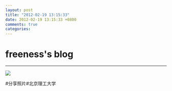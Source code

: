 ```yaml
---
layout: post
title: "2012-02-19 13:15:33"
date: 2012-02-19 13:15:33 +0800
comments: true
categories: 
---
```


# freeness's blog

----------

![](http://okqmqrbgo.bkt.clouddn.com/201202191315331.jpg)

>
\#分享照片\#北京理工大学